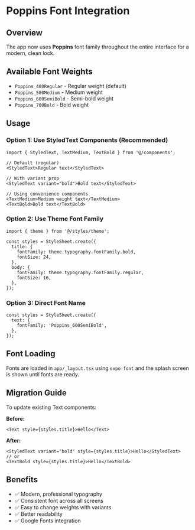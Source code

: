 # Poppins Font Integration

## Overview

The app now uses **Poppins** font family throughout the entire interface for a modern, clean look.

## Available Font Weights

- `Poppins_400Regular` - Regular weight (default)
- `Poppins_500Medium` - Medium weight
- `Poppins_600SemiBold` - Semi-bold weight
- `Poppins_700Bold` - Bold weight

## Usage

### Option 1: Use StyledText Components (Recommended)

```tsx
import { StyledText, TextMedium, TextBold } from '@/components';

// Default (regular)
<StyledText>Regular text</StyledText>

// With variant prop
<StyledText variant="bold">Bold text</StyledText>

// Using convenience components
<TextMedium>Medium weight text</TextMedium>
<TextBold>Bold text</TextBold>
```

### Option 2: Use Theme Font Family

```tsx
import { theme } from '@/styles/theme';

const styles = StyleSheet.create({
  title: {
    fontFamily: theme.typography.fontFamily.bold,
    fontSize: 24,
  },
  body: {
    fontFamily: theme.typography.fontFamily.regular,
    fontSize: 16,
  },
});
```

### Option 3: Direct Font Name

```tsx
const styles = StyleSheet.create({
  text: {
    fontFamily: 'Poppins_600SemiBold',
  },
});
```

## Font Loading

Fonts are loaded in `app/_layout.tsx` using `expo-font` and the splash screen is shown until fonts are ready.

## Migration Guide

To update existing Text components:

**Before:**

```tsx
<Text style={styles.title}>Hello</Text>
```

**After:**

```tsx
<StyledText variant="bold" style={styles.title}>Hello</StyledText>
// or
<TextBold style={styles.title}>Hello</TextBold>
```

## Benefits

- ✅ Modern, professional typography
- ✅ Consistent font across all screens
- ✅ Easy to change weights with variants
- ✅ Better readability
- ✅ Google Fonts integration
